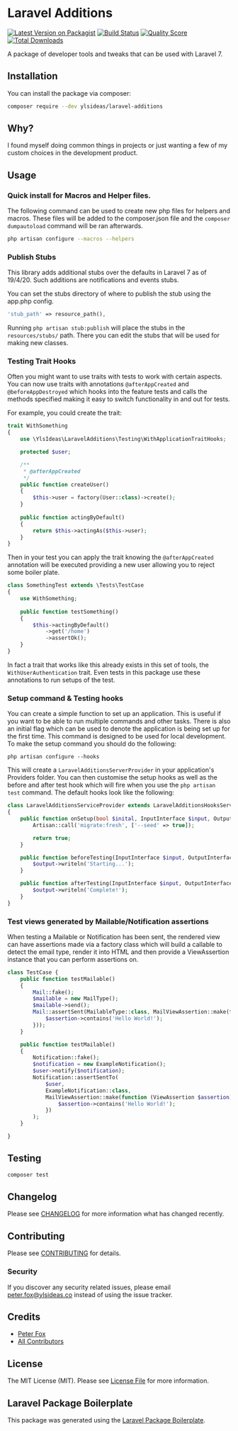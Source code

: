 # Laravel Additions

[![Latest Version on Packagist](https://img.shields.io/packagist/v/ylsideas/laravel-additions.svg?style=flat-square)](https://packagist.org/packages/ylsideas/laravel-additions)
[![Build Status](https://img.shields.io/travis/ylsideas/laravel-additions/master.svg?style=flat-square)](https://travis-ci.org/ylsideas/laravel-additions)
[![Quality Score](https://img.shields.io/scrutinizer/g/ylsideas/laravel-additions.svg?style=flat-square)](https://scrutinizer-ci.com/g/ylsideas/laravel-additions)
[![Total Downloads](https://img.shields.io/packagist/dt/ylsideas/laravel-additions.svg?style=flat-square)](https://packagist.org/packages/ylsideas/laravel-additions)

A package of developer tools and tweaks that can be used with Laravel 7.

## Installation

You can install the package via composer:

``` bash
composer require --dev ylsideas/laravel-additions
```

## Why?

I found myself doing common things in projects or just wanting a few of my custom choices
in the development product.

## Usage

### Quick install for Macros and Helper files.

The following command can be used to create new php files for helpers and macros.
These files will be added to the composer.json file and the `composer dumpautoload` command
will be ran afterwards.

``` bash
php artisan configure --macros --helpers
```

### Publish Stubs

This library adds additional stubs over the defaults in Laravel 7 as of 19/4/20. Such additions
are notifications and events stubs.

You can set the stubs directory of where to publish the stub using the app.php config.

```php
'stub_path' => resource_path(),
```

Running `php artisan stub:publish` will place the stubs in the `resources/stubs/` path. There
you can edit the stubs that will be used for making new classes.

### Testing Trait Hooks

Often you might want to use traits with tests to work with certain aspects. You
can now use traits with annotations `@afterAppCreated` and `@beforeAppDestroyed` which
hooks into the feature tests and calls the methods specified making it easy to switch
functionality in and out for tests.

For example, you could create the trait:

```php
trait WithSomething
{
    use \YlsIdeas\LaravelAdditions\Testing\WithApplicationTraitHooks;

    protected $user;

    /**
     * @afterAppCreated
     */
    public function createUser()
    {
        $this->user = factory(User::class)->create();
    }
  
    public function actingByDefault()
    {
        return $this->actingAs($this->user);
    }
}
```

Then in your test you can apply the trait knowing the `@afterAppCreated` annotation
will be executed providing a new user allowing you to reject some boiler plate.

```php
class SomethingTest extends \Tests\TestCase
{
    use WithSomething;
 
    public function testSomething()
    {
        $this->actingByDefault()
            ->get('/home')
            ->assertOk();
    }
}
```

In fact a trait that works like this already exists in this set of tools, the `WithUserAuthentication`
trait. Even tests in this package use these annotations to run setups of the test.

### Setup command & Testing hooks

You can create a simple function to set up an application. This is useful if you want to be able to run
multiple commands and other tasks. There is also an initial flag which can be used to denote the application
is being set up for the first time. This command is designed to be used for local development. To make the setup
command you should do the following:

```shell script
php artisan configure --hooks
```

This will create a `LaravelAdditionsServerProvider` in your application's Providers folder. You can then customise the
setup hooks as well as the before and after test hook which will fire when you use the `php artisan test` command.
The default hooks look like the following:

```php
class LaravelAdditionsServiceProvider extends LaravelAdditionsHooksServiceProvider
{
    public function onSetup(bool $inital, InputInterface $input, OutputInterface $output) {
        Artisan::call('migrate:fresh', ['--seed' => true]);

        return true;
    }

    public function beforeTesting(InputInterface $input, OutputInterface $output) {
        $output->writeln('Starting...');
    }

    public function afterTesting(InputInterface $input, OutputInterface $output) {
        $output->writeln('Complete!');
    }
}
```

### Test views generated by Mailable/Notification assertions

When testing a Mailable or Notification has been sent, the rendered view can have assertions made via a factory class
which will build a callable to detect the email type, render it into HTML and then provide a ViewAssertion instance
that you can perform assertions on.

```php
class TestCase {
    public function testMailable()
    {
        Mail::fake();
        $mailable = new MailType();
        $mailable->send();
        Mail::assertSent(MailableType::class, MailViewAssertion::make(function (ViewAssertion $assertion) {
            $assertion->contains('Hello World!');
        }));
    }

    public function testMailable()
    {
        Notification::fake();
        $notification = new ExampleNotification();
        $user->notify($notification);
        Notification::assertSentTo(
            $user,
            ExampleNotification::class,
            MailViewAssertion::make(function (ViewAssertion $assertion) {
                $assertion->contains('Hello World!');
            })
        );
    }

}

```

## Testing

``` bash
composer test
```

## Changelog

Please see [CHANGELOG](CHANGELOG.md) for more information what has changed recently.

## Contributing

Please see [CONTRIBUTING](CONTRIBUTING.md) for details.

### Security

If you discover any security related issues, please email peter.fox@ylsideas.co instead of using the issue tracker.

## Credits

- [Peter Fox](https://github.com/peterfox)
- [All Contributors](../../contributors)

## License

The MIT License (MIT). Please see [License File](LICENSE.md) for more information.

## Laravel Package Boilerplate

This package was generated using the [Laravel Package Boilerplate](https://laravelpackageboilerplate.com).
